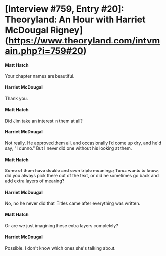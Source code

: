 # [Interview #759, Entry #20]: Theoryland: An Hour with Harriet McDougal Rigney](https://www.theoryland.com/intvmain.php?i=759#20)

#### Matt Hatch

Your chapter names are beautiful.

#### Harriet McDougal

Thank you.

#### Matt Hatch

Did Jim take an interest in them at all?

#### Harriet McDougal

Not really. He approved them all, and occasionally I'd come up dry, and he'd say, "I dunno." But I never did one without his looking at them.

#### Matt Hatch

Some of them have double and even triple meanings; Terez wants to know, did you always pick these out of the text, or did he sometimes go back and add extra layers of meaning?

#### Harriet McDougal

No, no he never did that. Titles came after everything was written.

#### Matt Hatch

Or are we just imagining these extra layers completely?

#### Harriet McDougal

Possible. I don't know which ones she's talking about.

